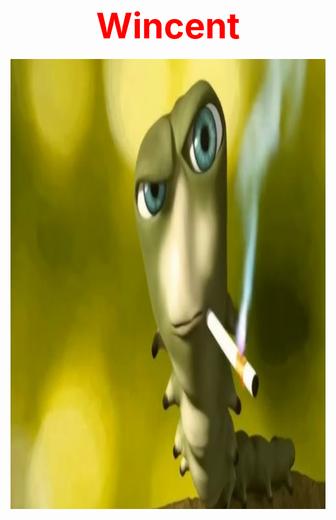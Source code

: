 <div align="center">
  <h1>
    <a href="#" style="text-decoration: none;">
      <span style="display: inline-block; font-size: 2em; color: red; animation: blink 1s infinite;">Wincent</span>
    </a>
  </h1>
  
  <img src="image.jpg" alt="Profile Photo" width="1000px" height="720">
</div>

